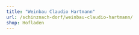 ```yaml
---
title: "Weinbau Claudio Hartmann"
url: /schinznach-dorf/weinbau-claudio-hartmann/
shop: Hofladen
---
```

